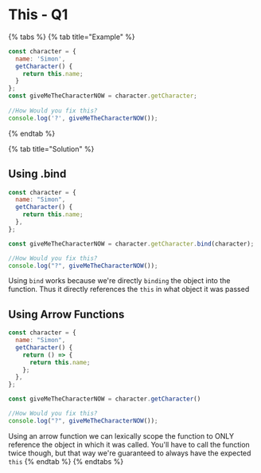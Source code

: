 # This - Q1

{% tabs %}
{% tab title="Example" %}
```javascript
const character = {
  name: 'Simon',
  getCharacter() {
    return this.name;
  }
};
const giveMeTheCharacterNOW = character.getCharacter;
 
//How Would you fix this?
console.log('?', giveMeTheCharacterNOW());
```
{% endtab %}

{% tab title="Solution" %}
## Using .bind

```javascript
const character = {
  name: "Simon",
  getCharacter() {
    return this.name;
  },
};

const giveMeTheCharacterNOW = character.getCharacter.bind(character);

//How Would you fix this?
console.log("?", giveMeTheCharacterNOW());
```

Using `bind` works because we're directly `binding` the object into the function. Thus it directly references the `this` in what object it was passed

## Using Arrow Functions

```javascript
const character = {
  name: "Simon",
  getCharacter() {
    return () => {
      return this.name;
    };
  },
};

const giveMeTheCharacterNOW = character.getCharacter()

//How Would you fix this?
console.log("?", giveMeTheCharacterNOW());
```

Using an arrow function we can lexically scope the function to ONLY reference the object in which it was called. You'll have to call the function twice though, but that way we're guaranteed to always have the expected `this`
{% endtab %}
{% endtabs %}

